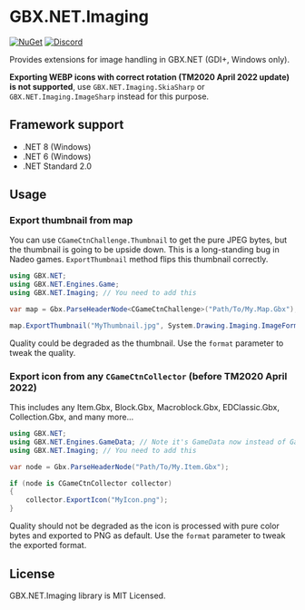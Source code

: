 # GBX.NET.Imaging

[![NuGet](https://img.shields.io/nuget/vpre/GBX.NET.Imaging?style=for-the-badge&logo=nuget)](https://www.nuget.org/packages/GBX.NET.Imaging/)
[![Discord](https://img.shields.io/discord/1012862402611642448?style=for-the-badge&logo=discord)](https://discord.gg/tECTQcAWC9)

Provides extensions for image handling in GBX.NET (GDI+, Windows only).

**Exporting WEBP icons with correct rotation (TM2020 April 2022 update) is not supported**, use `GBX.NET.Imaging.SkiaSharp` or `GBX.NET.Imaging.ImageSharp` instead for this purpose.

## Framework support

- .NET 8 (Windows)
- .NET 6 (Windows)
- .NET Standard 2.0

## Usage

### Export thumbnail from map

You can use `CGameCtnChallenge.Thumbnail` to get the pure JPEG bytes, but the thumbnail is going to be upside down. This is a long-standing bug in Nadeo games. `ExportThumbnail` method flips this thumbnail correctly.

```cs
using GBX.NET;
using GBX.NET.Engines.Game;
using GBX.NET.Imaging; // You need to add this

var map = Gbx.ParseHeaderNode<CGameCtnChallenge>("Path/To/My.Map.Gbx");

map.ExportThumbnail("MyThumbnail.jpg", System.Drawing.Imaging.ImageFormat.Jpeg);
```

Quality could be degraded as the thumbnail. Use the `format` parameter to tweak the quality.

### Export icon from any `CGameCtnCollector` (before TM2020 April 2022)

This includes any Item.Gbx, Block.Gbx, Macroblock.Gbx, EDClassic.Gbx, Collection.Gbx, and many more...

```cs
using GBX.NET;
using GBX.NET.Engines.GameData; // Note it's GameData now instead of Game
using GBX.NET.Imaging; // You need to add this

var node = Gbx.ParseHeaderNode("Path/To/My.Item.Gbx");

if (node is CGameCtnCollector collector)
{
    collector.ExportIcon("MyIcon.png");
}
```

Quality should not be degraded as the icon is processed with pure color bytes and exported to PNG as default. Use the `format` parameter to tweak the exported format.

## License

GBX.NET.Imaging library is MIT Licensed.